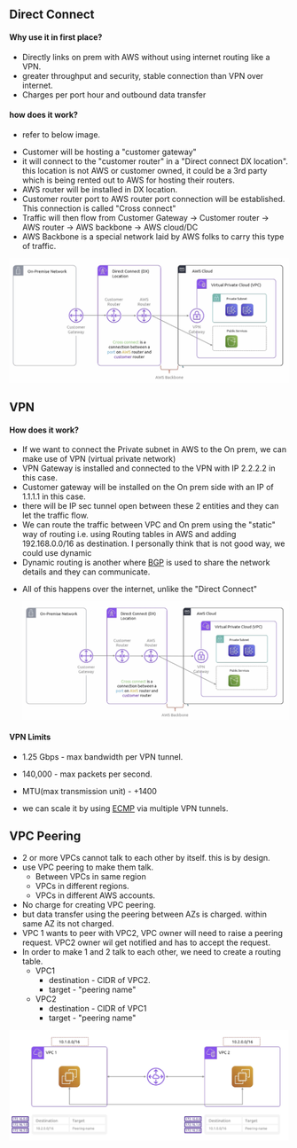 ## Direct Connect

#### Why use it in first place?

- Directly links on prem with AWS without using internet routing like a VPN.
- greater throughput and security, stable connection than VPN over internet.
- Charges per port hour and outbound data transfer

#### how does it work?

- refer to below image.

* Customer will be hosting a "customer gateway"
* it will connect to the "customer router" in a "Direct connect DX location". this location is not AWS or customer owned, it could be a 3rd party which is being rented out to AWS for hosting their routers.
* AWS router will be installed in DX location.
* Customer router port to AWS router port connection will be established. This connection is called "Cross connect"
* Traffic will then flow from Customer Gateway -> Customer router -> AWS router -> AWS backbone -> AWS cloud/DC
* AWS Backbone is a special network laid by AWS folks to carry this type of traffic.

![Alt text](/aws/services/images/direct_connect.png)

## VPN

#### How does it work?

- If we want to connect the Private subnet in AWS to the On prem, we can make use of VPN (virtual private network)
- VPN Gateway is installed and connected to the VPN with IP 2.2.2.2 in this case.
- Customer gateway will be installed on the On prem side with an IP of 1.1.1.1 in this case.
- there will be IP sec tunnel open between these 2 entities and they can let the traffic flow.
- We can route the traffic between VPC and On prem using the "static" way of routing i.e. using Routing tables in AWS and adding 192.168.0.0/16 as destination. I personally think that is not good way, we could use dynamic
- Dynamic routing is another where [BGP](https://github.com/maverickdevops/interview_and_core_concepts/blob/main/networking/networking.md#bgp-border-gateway-protocol) is used to share the network details and they can communicate.

* All of this happens over the internet, unlike the "Direct Connect"

  ![Alt text](/aws/services/images/direct_connect.png)

#### VPN Limits

- 1.25 Gbps - max bandwidth per VPN tunnel.
- 140,000 - max packets per second.
- MTU(max transmission unit) - +1400

- we can scale it by using [ECMP](https://github.com/maverickdevops/interview_and_core_concepts/blob/main/networking/networking.md#ecmp-equal-cost-multipath-routing) via multiple VPN tunnels.

## VPC Peering

- 2 or more VPCs cannot talk to each other by itself. this is by design.
- use VPC peering to make them talk.
  - Between VPCs in same region
  - VPCs in different regions.
  - VPCs in different AWS accounts.
- No charge for creating VPC peering.
- but data transfer using the peering between AZs is charged. within same AZ its not charged.
- VPC 1 wants to peer with VPC2, VPC owner will need to raise a peering request. VPC2 owner wil get notified and has to accept the request.
- In order to make 1 and 2 talk to each other, we need to create a routing table.
  - VPC1
    - destination - CIDR of VPC2.
    - target - "peering name"
  - VPC2
    - destination - CIDR of VPC1
    - target - "peering name"

![Alt text](/aws/services/images/vpc-peering.png)
